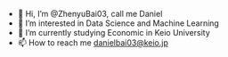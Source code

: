 - 👋 Hi, I’m @ZhenyuBai03, call me Daniel
- 👀 I’m interested in Data Science and Machine Learning
- 🌱 I’m currently studying Economic in Keio University
- 📫 How to reach me danielbai03@keio.jp

<!---
ZhenyuBai03/ZhenyuBai03 is a ✨ special ✨ repository because its `README.md` (this file) appears on your GitHub profile.
You can click the Preview link to take a look at your changes.
--->
